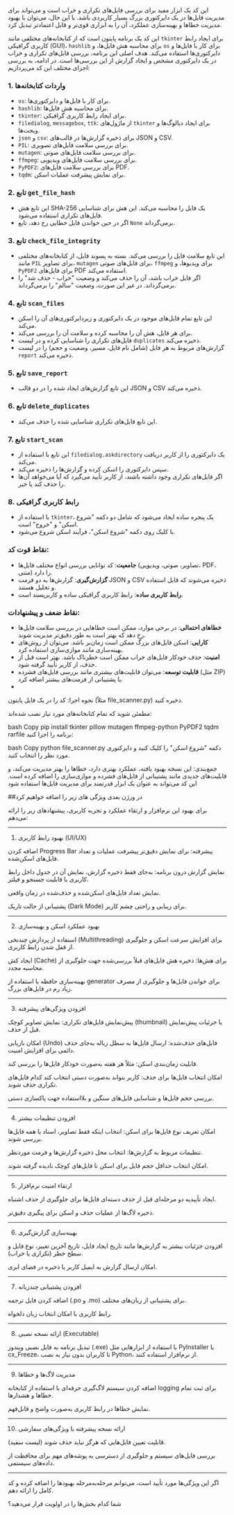 این کد یک ابزار مفید برای بررسی فایل‌های تکراری و خراب است و می‌تواند برای مدیریت فایل‌ها در یک دایرکتوری بزرگ بسیار کاربردی باشد. با این حال، می‌توان با بهبود مدیریت خطاها و بهینه‌سازی عملکرد، آن را به ابزاری قوی‌تر و قابل اعتمادتر تبدیل کرد.

این کد یک برنامه پایتون است که از کتابخانه‌های مختلفی مانند `tkinter` برای ایجاد رابط کاربری گرافیکی (GUI)، `hashlib` برای محاسبه هش فایل‌ها، و `os` برای کار با فایل‌ها و دایرکتوری‌ها استفاده می‌کند. هدف اصلی این برنامه، بررسی فایل‌های تکراری و خراب در یک دایرکتوری مشخص و ایجاد گزارش از این بررسی‌ها است. در ادامه، به بررسی اجزای مختلف این کد می‌پردازیم:

### 1. **واردات کتابخانه‌ها**
   - `os`: برای کار با فایل‌ها و دایرکتوری‌ها.
   - `hashlib`: برای محاسبه هش فایل‌ها.
   - `tkinter`: برای ایجاد رابط کاربری گرافیکی.
   - `filedialog`, `messagebox`, `ttk`: از ماژول‌های `tkinter` برای ایجاد دیالوگ‌ها و ویجت‌ها.
   - `json` و `csv`: برای ذخیره گزارش‌ها در قالب‌های JSON و CSV.
   - `PIL`: برای بررسی سلامت فایل‌های تصویری.
   - `mutagen`: برای بررسی سلامت فایل‌های صوتی.
   - `ffmpeg`: برای بررسی سلامت فایل‌های ویدیویی.
   - `PyPDF2`: برای بررسی سلامت فایل‌های PDF.
   - `tqdm`: برای نمایش پیشرفت عملیات اسکن.

### 2. **تابع `get_file_hash`**
   - این تابع هش SHA-256 یک فایل را محاسبه می‌کند. این هش برای شناسایی فایل‌های تکراری استفاده می‌شود.
   - اگر در حین خواندن فایل خطایی رخ دهد، تابع `None` برمی‌گرداند.

### 3. **تابع `check_file_integrity`**
   - این تابع سلامت فایل را بررسی می‌کند. بسته به پسوند فایل، از کتابخانه‌های مختلفی مانند `PIL` برای تصاویر، `mutagen` برای فایل‌های صوتی، `ffmpeg` برای ویدیوها، و `PyPDF2` برای فایل‌های PDF استفاده می‌کند.
   - اگر فایل خراب باشد، آن را حذف می‌کند و وضعیت "خراب - حذف شد" را برمی‌گرداند. در غیر این صورت، وضعیت "سالم" را برمی‌گرداند.

### 4. **تابع `scan_files`**
   - این تابع تمام فایل‌های موجود در یک دایرکتوری و زیردایرکتوری‌های آن را اسکن می‌کند.
   - برای هر فایل، هش آن را محاسبه کرده و سلامت آن را بررسی می‌کند.
   - فایل‌های تکراری را شناسایی کرده و در لیست `duplicates` ذخیره می‌کند.
   - گزارش‌های مربوط به هر فایل (شامل نام فایل، مسیر، وضعیت و حجم) را در لیست `report` ذخیره می‌کند.

### 5. **تابع `save_report`**
   - این تابع گزارش‌های ایجاد شده را در دو قالب JSON و CSV ذخیره می‌کند.

### 6. **تابع `delete_duplicates`**
   - این تابع فایل‌های تکراری شناسایی شده را حذف می‌کند.

### 7. **تابع `start_scan`**
   - این تابع با استفاده از `filedialog.askdirectory` یک دایرکتوری را از کاربر دریافت می‌کند.
   - سپس دایرکتوری را اسکن کرده و گزارش‌ها را ذخیره می‌کند.
   - اگر فایل‌های تکراری وجود داشته باشند، از کاربر تأیید می‌گیرد که آیا می‌خواهد آن‌ها را حذف کند یا خیر.

### 8. **رابط کاربری گرافیکی**
   - با استفاده از `tkinter`، یک پنجره ساده ایجاد می‌شود که شامل دو دکمه "شروع اسکن" و "خروج" است.
   - با کلیک روی دکمه "شروع اسکن"، فرآیند اسکن شروع می‌شود.

### **نقاط قوت کد:**
   - **جامعیت**: کد توانایی بررسی انواع مختلف فایل‌ها (تصاویر، صوتی، ویدیویی، PDF، متنی) را دارد.
   - **گزارش‌گیری**: گزارش‌ها به دو فرمت JSON و CSV ذخیره می‌شوند که قابل استفاده و تحلیل هستند.
   - **رابط کاربری ساده**: رابط کاربری گرافیکی ساده و کاربرپسند است.

### **نقاط ضعف و پیشنهادات:**
   - **خطاهای احتمالی**: در برخی موارد، ممکن است خطاهایی در بررسی سلامت فایل‌ها رخ دهد که بهتر است به طور دقیق‌تر مدیریت شوند.
   - **کارایی**: اسکن فایل‌های بزرگ ممکن است زمان‌بر باشد. می‌توان از روش‌های بهینه‌سازی مانند موازی‌سازی استفاده کرد.
   - **امنیت**: حذف خودکار فایل‌های خراب ممکن است خطرناک باشد. بهتر است قبل از حذف، از کاربر تأیید گرفته شود.
   - **قابلیت توسعه**: می‌توان قابلیت‌های بیشتری مانند بررسی فایل‌های فشرده (مثل ZIP) یا پشتیبانی از فرمت‌های بیشتر اضافه کرد.
   - 
نحوه اجرا:
کد را در یک فایل پایتون (مثلاً file_scanner.py) ذخیره کنید.

مطمئن شوید که تمام کتابخانه‌های مورد نیاز نصب شده‌اند:

bash
Copy
pip install tkinter pillow mutagen ffmpeg-python PyPDF2 tqdm rarfile
برنامه را اجرا کنید:

bash
Copy
python file_scanner.py
دکمه "شروع اسکن" را کلیک کنید و دایرکتوری مورد نظر را انتخاب کنید.

جمع‌بندی:
این نسخه بهبود یافته، عملکرد بهتری دارد، خطاها را بهتر مدیریت می‌کند، و قابلیت‌های جدیدی مانند پشتیبانی از فایل‌های فشرده و موازی‌سازی را اضافه کرده است. این کد می‌تواند به عنوان یک ابزار قدرتمند برای مدیریت فایل‌ها استفاده شود

##در ورژن بعدی ویژگی های زیر را اضافه خواهیم کرد


برای بهبود این نرم‌افزار و ارتقاء عملکرد و تجربه کاربری، پیشنهادهای زیر را ارائه می‌دهم:


---

1. بهبود رابط کاربری (UI/UX)

اضافه کردن Progress Bar پیشرفته: برای نمایش دقیق‌تر پیشرفت عملیات و تعداد فایل‌های اسکن‌شده.

نمایش گزارش درون برنامه: به‌جای فقط ذخیره گزارش، نمایش آن در جدول داخل رابط کاربری با قابلیت جستجو و فیلتر.

نمایش تعداد فایل‌های اسکن‌شده و حذف‌شده در زمان واقعی.

پشتیبانی از حالت تاریک (Dark Mode) برای زیبایی و راحتی چشم کاربر.



---

2. بهبود عملکرد اسکن و بهینه‌سازی

استفاده از پردازش چند‌نخی (Multithreading) برای افزایش سرعت اسکن و جلوگیری از قفل شدن رابط کاربری.

ایجاد کش (Cache) برای هش‌ها: ذخیره هش فایل‌های قبلاً بررسی‌شده جهت جلوگیری از محاسبه مجدد.

بهینه‌سازی حافظه با استفاده از generator برای خواندن فایل‌ها و جلوگیری از مصرف زیاد رم در فایل‌های بزرگ.



---

3. افزودن ویژگی‌های پیشرفته

پیش‌نمایش فایل‌های تکراری: نمایش تصاویر کوچک (thumbnail) یا جزئیات پیش‌نمایش قبل از حذف.

امکان بازیابی (Undo) فایل‌های حذف‌شده: ارسال فایل‌ها به سطل زباله به‌جای حذف دائمی برای افزایش امنیت.

قابلیت زمان‌بندی اسکن: مثلاً هر هفته به‌صورت خودکار فایل‌ها را بررسی کند.

امکان انتخاب فایل‌ها برای حذف: کاربر بتواند به‌صورت دستی انتخاب کند کدام فایل‌های تکراری حذف شوند.

بررسی حجم فایل‌ها و شناسایی فایل‌های سنگین و بلااستفاده جهت پاکسازی دستی.



---

4. افزودن تنظیمات بیشتر

امکان تعریف نوع فایل‌ها برای اسکن: انتخاب اینکه فقط تصاویر، اسناد یا همه فایل‌ها بررسی شوند.

تنظیمات مربوط به گزارش‌ها: انتخاب محل ذخیره گزارش‌ها و فرمت موردنظر.

امکان انتخاب حداقل حجم فایل برای اسکن تا فایل‌های کوچک نادیده گرفته شوند.



---

5. ارتقاء امنیت نرم‌افزار

ایجاد تأییدیه دو مرحله‌ای قبل از حذف دسته‌ای فایل‌ها برای جلوگیری از حذف اشتباه.

ذخیره لاگ‌ها از عملیات حذف و اسکن برای پیگیری دقیق‌تر.



---

6. بهینه‌سازی گزارش‌گیری

افزودن جزئیات بیشتر به گزارش‌ها مانند تاریخ ایجاد فایل، تاریخ آخرین تغییر، نوع فایل و سطح خطر (تکراری یا خراب).

امکان ارسال گزارش به ایمیل کاربر یا ذخیره در فضای ابری.



---

7. افزودن پشتیبانی چندزبانه

اضافه کردن فایل ترجمه (.po و .mo) برای پشتیبانی از زبان‌های مختلف.

رابط کاربری با امکان انتخاب زبان دلخواه.



---

8. ارائه نسخه نصبی (Executable)

تبدیل برنامه به فایل نصبی ویندوز (.exe) با استفاده از ابزارهایی مثل PyInstaller یا cx_Freeze، تا کاربران بدون نیاز به نصب Python، از نرم‌افزار استفاده کنند.



---

9. مدیریت لاگ‌ها و خطاها

اضافه کردن سیستم لاگ‌گیری حرفه‌ای با استفاده از کتابخانه logging برای ثبت تمام خطاها و هشدارها.

نمایش خطاها در رابط کاربری به‌صورت واضح و قابل‌فهم.



---

10. ارائه نسخه پیشرفته با ویژگی‌های سفارشی

قابلیت تعیین فایل‌هایی که هرگز نباید حذف شوند (لیست سفید).

بررسی فایل‌های سیستم و جلوگیری از دسترسی به پوشه‌های مهم برای محافظت از داده‌های سیستمی.



---

اگر این ویژگی‌ها مورد تأیید است، می‌توانم مرحله‌به‌مرحله بهبودها را اضافه کرده و کد کامل را ارائه دهم.

شما کدام بخش‌ها را در اولویت قرار می‌دهید؟
